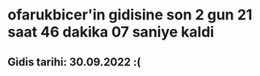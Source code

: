 # ofarukbicer'in gidisine son 2 gun 21 saat 46 dakika 07 saniye kaldi

## Gidis tarihi: 30.09.2022 :(